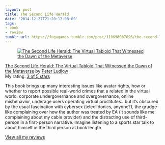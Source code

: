 ```yaml
---
layout: post
title: The Second Life Herald
date: '2014-12-27T21:20:12-08:00'
tags:
- book
- review
tumblr_url: https://fugugames.tumblr.com/post/110698087896/the-second-life-herald
---
```

[<figure data-orig-height="147" data-orig-width="98" data-orig-src="https://d.gr-assets.com/books/1347810907m/671511.jpg"><img alt="The Second Life Herald: The Virtual Tabloid That Witnessed the Dawn of the Metaverse" border="0" src="https://66.media.tumblr.com/2b796ce248d7efd3f34e01e20c80a2df/tumblr_inline_pogvtdRD5Z1sjxbf5_540.jpg" data-orig-height="147" data-orig-width="98" data-orig-src="https://d.gr-assets.com/books/1347810907m/671511.jpg"></figure>](https://www.goodreads.com/book/show/671511.The_Second_Life_Herald)[The Second Life Herald: The Virtual Tabloid That Witnessed the Dawn of the Metaverse](https://www.goodreads.com/book/show/671511.The_Second_Life_Herald) by [Peter Ludlow](https://www.goodreads.com/author/show/58164.Peter_Ludlow)  
My rating: [3 of 5 stars](https://www.goodreads.com/review/show/1048571451)  
  
This book brings up many interesting issues like avatar rights, how or whether to report possible real-world crimes that a related in the virtual world, corporate undergovernance and overgovernance, online misbehavior, underage users operating virtual prostitutes…but it’s obscured by the usual fascination with cybersex (teledildonics, anyone?), the grudge-like complaining over how the author was treated by EA (it sounds like me complaining about my cable provider) and the distracting use of third-person in a first-person narrative. Imagine listening to a sports star talk to about himself in the third person at book length.  
  
[View all my reviews](https://www.goodreads.com/review/list/749440-philip)
